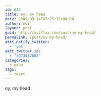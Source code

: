 ```yaml
---
id: 642
title: oy, my head
date: 2009-09-14T00:25:19+00:00
author: Avi
layout: post
guid: http://aviflax.com/post/oy-my-head/
permalink: /post/oy-my-head/
aktt_notify_twitter:
  - 'yes'
aktt_twitter_id:
  - "3973417688"
categories:
  - none
tags:
  - tweet
---
```

oy, my head
